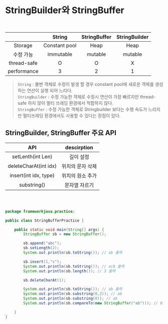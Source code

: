 # StringBuilder와 StringBuffer

</br>

|             |    String     | StringBuffer | StringBuilder |
| :---------: | :-----------: | :----------: | :-----------: |
|   Storage   | Constant pool |     Heap     |     Heap      |
|  수정 가능  |   immutable   |   mutable    |    mutable    |
| thread-safe |       O       |      O       |       X       |
| performance |       3       |      2       |       1       |

> `String` : 불변 객체로 수정이 발생 할 경우 constant pool에 새로운 객체를 생성하는 연산이 실행 되어 느리다.  
> `StringBuilder` : 수정 가능한 객체로 수정시 연산이 가장 빠르지만 thread-safe 하지 않아 멀티 쓰레딩 환경에서 적합하지 않다.  
> `StringBuffer` : 수정 가능한 객체로 Stringbuilder 보다는 수행 속도가 느리지만 멀티쓰레딩 환경에서도 사용할 수 있다는 장점이 있다.

## StringBuilder, StringBuffer 주요 API

|          API          |   descirption    |
| :-------------------: | :--------------: |
|   setLenth(int Len)   |    길이 설정     |
| deleteCharAt(int idx) | 위치의 문자 삭제 |
| insert(int idx, type) | 위치의 원소 추가 |
|      substring()      |  문자열 자르기   |

</br>

```java

package frameworkjava.practice;

public class StringBufferPractice {

    public static void main(String[] args) {
        StringBuffer sb = new StringBuffer();

        sb.append("abc");
        sb.setLength(2);
        System.out.println(sb.toString()); // ab 출력

        sb.insert(1,"c");
        System.out.println(sb.toString()); // acb 출력
        System.out.println(sb.length()); // 3 출력

        sb.deleteCharAt(1);

        System.out.println(sb.toString()); // ab 출력
        System.out.println(sb.substring(0,2)); // ab
        System.out.println(sb.substring(0)); // ab
        System.out.println(sb.compareTo(new StringBuffer("ab"))); // 0

    }
}


```
